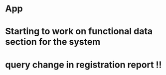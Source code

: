 # App

# Starting to work on functional data section for the system
# query change in registration report !! 